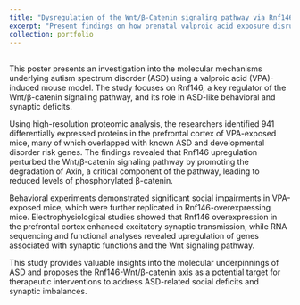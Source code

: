 ```yaml
---
title: "Dysregulation of the Wnt/β-Catenin signaling pathway via Rnf146 upregulation in a VPA-induced omuse model of autism spectrum disorder"
excerpt: "Present findings on how prenatal valproic acid exposure disrupts neurodevelopment via RNF146-driven Wnt/β-catenin pathway dysregulation in an autism mouse model.<br/><br/><img src='/images/Poster_VPA_Keystone.jpg'>"
collection: portfolio
---
```

<br/>
This poster presents an investigation into the molecular mechanisms underlying autism spectrum disorder (ASD) using a valproic acid (VPA)-induced mouse model. The study focuses on Rnf146, a key regulator of the Wnt/β-catenin signaling pathway, and its role in ASD-like behavioral and synaptic deficits.

Using high-resolution proteomic analysis, the researchers identified 941 differentially expressed proteins in the prefrontal cortex of VPA-exposed mice, many of which overlapped with known ASD and developmental disorder risk genes. The findings revealed that Rnf146 upregulation perturbed the Wnt/β-catenin signaling pathway by promoting the degradation of Axin, a critical component of the pathway, leading to reduced levels of phosphorylated β-catenin.

Behavioral experiments demonstrated significant social impairments in VPA-exposed mice, which were further replicated in Rnf146-overexpressing mice. Electrophysiological studies showed that Rnf146 overexpression in the prefrontal cortex enhanced excitatory synaptic transmission, while RNA sequencing and functional analyses revealed upregulation of genes associated with synaptic functions and the Wnt signaling pathway.

This study provides valuable insights into the molecular underpinnings of ASD and proposes the Rnf146-Wnt/β-catenin axis as a potential target for therapeutic interventions to address ASD-related social deficits and synaptic imbalances.
